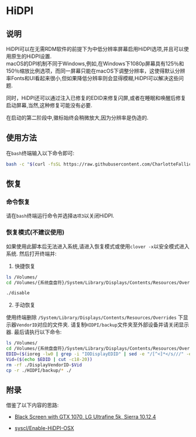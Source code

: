 # HiDPI

## 说明

HiDPI可以在无需RDM软件的前提下为中低分辨率屏幕启用HiDPI选项,并且可以使用原生的HiDPI设置.<br>
macOS的DPI机制不同于Windows,例如,在Windows下1080p屏幕具有125％和150％缩放比例选项，而同一屏幕只能在macOS下调整分辨率，这使得默认分辨率Fonts和UI看起来很小,但如果降低分辨率则会显得模糊,HiDPI可以解决这些问题.

同时，HiDPI还可以通过注入已修复的EDID来修复闪屏,或者在睡眠和唤醒后修复启动屏幕,当然,这种修复可能没有必要.

在启动的第二阶段中,徽标始终会稍微放大,因为分辨率是伪造的.

## 使用方法

在`bash`终端输入以下命令即可:

```bash
bash -c "$(curl -fsSL https://raw.githubusercontent.com/CharlotteFallices/one-key-hidpi/master/hidpi.sh)"
```

## 恢复

### 命令恢复

请在`bash`终端运行命令并选择`选项3`以关闭HiDPI.

### 恢复模式(不建议使用)

如果使用此脚本后无法进入系统,请进入恢复模式或使用`clover -x`以安全模式进入系统.
然后打开终端并:

1. 快捷恢复
    
```bash
ls /Volumes/
cd /Volumes/{系统盘盘符}/System/Library/Displays/Contents/Resources/Overrides/HIDPI

./disable
```

2. 手动恢复

使用终端删除 `/System/Library/Displays/Contents/Resources/Overrides` 下显示器`VendorID`对应的文件夹.
请复制`HIDPI/backup`文件夹至外部设备并请关闭显示器.
最后请执行以下命令:

```bash
ls /Volumes/
cd /Volumes/{系统盘盘符}/System/Library/Displays/Contents/Resources/Overrides
EDID=($(ioreg -lw0 | grep -i "IODisplayEDID" | sed -e "/[^<]*</s///" -e "s/\>//"))
Vid=($(echo $EDID | cut -c18-20))
rm -rf ./DisplayVendorID-$Vid
cp -r ./HIDPI/backup/* ./
```

## 附录

借鉴了以下内容的思路:
- [Black Screen with GTX 1070, LG Ultrafine 5k, Sierra 10.12.4](https://www.tonymacx86.com/threads/solved-black-screen-with-gtx-1070-lg-ultrafine-5k-sierra-10-12-4.219872/page-4#post-1644805)

- [syscl/Enable-HiDPI-OSX](https://github.com/syscl/Enable-HiDPI-OSX)

